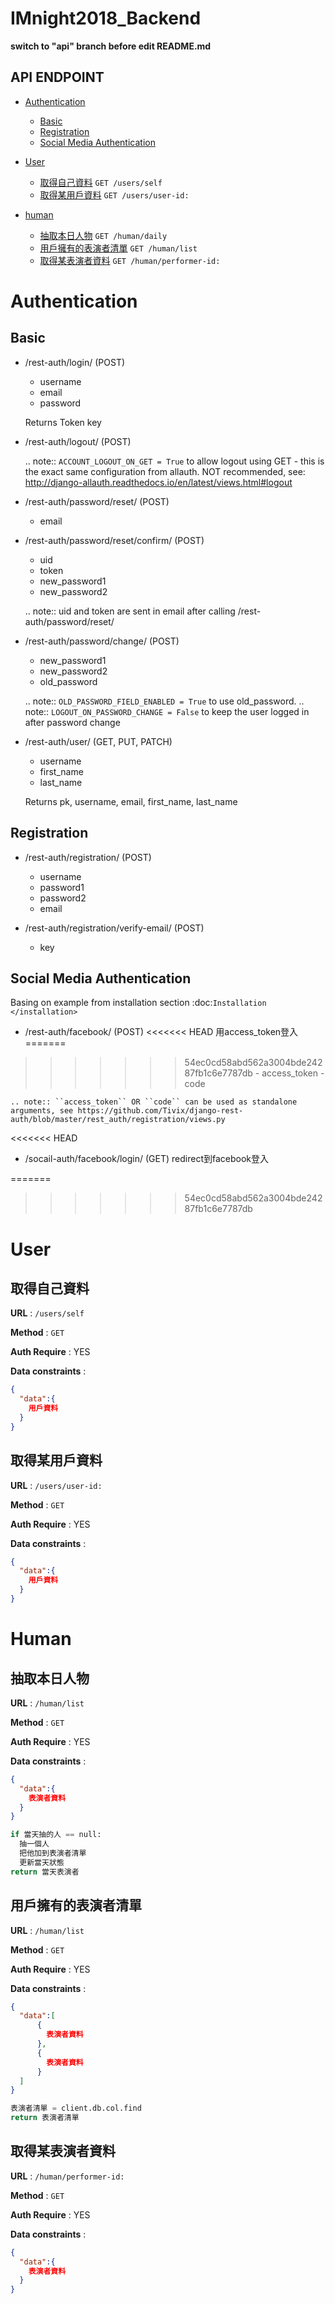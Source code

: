 # IMnight2018_Backend

**switch to "api" branch before edit README.md**

## API ENDPOINT

- [Authentication](#authentication)
  - [Basic](#basic)
  - [Registration](#registration)
  - [Social Media Authentication](#social-media-authentication)

- [User](#user)
  - [取得自己資料](#取得自己資料) `GET /users/self`
  - [取得某用戶資料](#取得某用戶資料) `GET /users/user-id:`

- [human](#human)
  - [抽取本日人物](#抽取本日人物) `GET /human/daily`
  - [用戶擁有的表演者清單](#用戶擁有的表演者清單) `GET /human/list`
  - [取得某表演者資料](#取得某表演者資料) `GET /human/performer-id:`


# Authentication

## Basic

- /rest-auth/login/ (POST)

    - username
    - email
    - password

    Returns Token key

- /rest-auth/logout/ (POST)

    .. note:: ``ACCOUNT_LOGOUT_ON_GET = True`` to allow logout using GET - this is the exact same configuration from allauth. NOT recommended, see: http://django-allauth.readthedocs.io/en/latest/views.html#logout

- /rest-auth/password/reset/ (POST)

    - email

- /rest-auth/password/reset/confirm/ (POST)

    - uid
    - token
    - new_password1
    - new_password2

    .. note:: uid and token are sent in email after calling /rest-auth/password/reset/

- /rest-auth/password/change/ (POST)

    - new_password1
    - new_password2
    - old_password

    .. note:: ``OLD_PASSWORD_FIELD_ENABLED = True`` to use old_password.
    .. note:: ``LOGOUT_ON_PASSWORD_CHANGE = False`` to keep the user logged in after password change

- /rest-auth/user/ (GET, PUT, PATCH)

    - username
    - first_name
    - last_name

    Returns pk, username, email, first_name, last_name


## Registration

- /rest-auth/registration/ (POST)

    - username
    - password1
    - password2
    - email

- /rest-auth/registration/verify-email/ (POST)

    - key


## Social Media Authentication

Basing on example from installation section :doc:`Installation </installation>`

- /rest-auth/facebook/ (POST)
<<<<<<< HEAD
  用access_token登入  
=======

>>>>>>> 54ec0cd58abd562a3004bde24287fb1c6e7787db
    - access_token
    - code

    .. note:: ``access_token`` OR ``code`` can be used as standalone arguments, see https://github.com/Tivix/django-rest-auth/blob/master/rest_auth/registration/views.py

<<<<<<< HEAD
- /socail-auth/facebook/login/ (GET)
  redirect到facebook登入  

=======
>>>>>>> 54ec0cd58abd562a3004bde24287fb1c6e7787db

# User

## 取得自己資料
**URL** : `/users/self`

**Method** : `GET`

**Auth Require** : YES

**Data constraints** :

```json
{
  "data":{
    用戶資料
  }
}
```

## 取得某用戶資料
**URL** : `/users/user-id:`

**Method** : `GET`

**Auth Require** : YES

**Data constraints** :

```json
{
  "data":{
    用戶資料
  }
}
```

# Human

## 抽取本日人物
**URL** : `/human/list`

**Method** : `GET`

**Auth Require** : YES

**Data constraints** :

```json
{
  "data":{
    表演者資料
  }
}
```
```python
if 當天抽的人 == null:  
  抽一個人  
  把他加到表演者清單  
  更新當天狀態  
return 當天表演者
```

## 用戶擁有的表演者清單
**URL** : `/human/list`

**Method** : `GET`

**Auth Require** : YES

**Data constraints** :

```json
{
  "data":[
      {
        表演者資料
      },
      {
        表演者資料
      }
  ]
}
```

```python
表演者清單 = client.db.col.find
return 表演者清單
```

## 取得某表演者資料
**URL** : `/human/performer-id:`

**Method** : `GET`

**Auth Require** : YES

**Data constraints** :

```json
{
  "data":{
    表演者資料
  }
}
```
